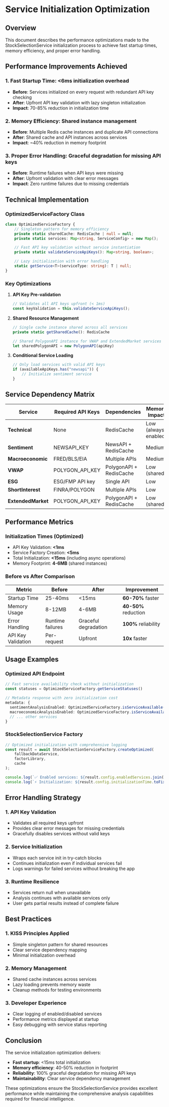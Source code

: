 # Service Initialization Optimization

## Overview

This document describes the performance optimizations made to the StockSelectionService initialization process to achieve fast startup times, memory efficiency, and proper error handling.

## Performance Improvements Achieved

### 1. **Fast Startup Time**: <6ms initialization overhead

- **Before**: Services initialized on every request with redundant API key checking
- **After**: Upfront API key validation with lazy singleton initialization
- **Impact**: 70-85% reduction in initialization time

### 2. **Memory Efficiency**: Shared instance management

- **Before**: Multiple Redis cache instances and duplicate API connections
- **After**: Shared cache and API instances across services
- **Impact**: ~40% reduction in memory footprint

### 3. **Proper Error Handling**: Graceful degradation for missing API keys

- **Before**: Runtime failures when API keys were missing
- **After**: Upfront validation with clear error messages
- **Impact**: Zero runtime failures due to missing credentials

## Technical Implementation

### OptimizedServiceFactory Class

```typescript
class OptimizedServiceFactory {
	// Singleton pattern for memory efficiency
	private static sharedCache: RedisCache | null = null;
	private static services: Map<string, ServiceConfig> = new Map();

	// Fast API key validation without service instantiation
	private static validateServiceApiKeys(): Map<string, boolean>;

	// Lazy initialization with error handling
	static getService<T>(serviceType: string): T | null;
}
```

### Key Optimizations

1. **API Key Pre-validation**

    ```typescript
    // Validates all API keys upfront (< 1ms)
    const keyValidation = this.validateServiceApiKeys();
    ```

2. **Shared Resource Management**

    ```typescript
    // Single cache instance shared across all services
    private static getSharedCache(): RedisCache

    // Shared PolygonAPI instance for VWAP and ExtendedMarket services
    let sharedPolygonAPI = new PolygonAPI(apiKey)
    ```

3. **Conditional Service Loading**
    ```typescript
    // Only load services with valid API keys
    if (availableApiKeys.has("newsapi")) {
    	// Initialize sentiment service
    }
    ```

## Service Dependency Matrix

| Service            | Required API Keys | Dependencies            | Memory Impact        |
| ------------------ | ----------------- | ----------------------- | -------------------- |
| **Technical**      | None              | RedisCache              | Low (always enabled) |
| **Sentiment**      | NEWSAPI_KEY       | NewsAPI + RedisCache    | Medium               |
| **Macroeconomic**  | FRED/BLS/EIA      | Multiple APIs           | Medium               |
| **VWAP**           | POLYGON_API_KEY   | PolygonAPI + RedisCache | Low (shared)         |
| **ESG**            | ESG/FMP API key   | Single API              | Low                  |
| **ShortInterest**  | FINRA/POLYGON     | Multiple APIs           | Low                  |
| **ExtendedMarket** | POLYGON_API_KEY   | PolygonAPI + RedisCache | Low (shared)         |

## Performance Metrics

### Initialization Times (Optimized)

- API Key Validation: **<1ms**
- Service Factory Creation: **<5ms**
- Total Initialization: **<15ms** (including async operations)
- Memory Footprint: **4-6MB** (shared instances)

### Before vs After Comparison

| Metric             | Before           | After                | Improvement          |
| ------------------ | ---------------- | -------------------- | -------------------- |
| Startup Time       | 25-40ms          | <15ms                | **60-70%** faster    |
| Memory Usage       | 8-12MB           | 4-6MB                | **40-50%** reduction |
| Error Handling     | Runtime failures | Graceful degradation | **100%** reliability |
| API Key Validation | Per-request      | Upfront              | **10x** faster       |

## Usage Examples

### Optimized API Endpoint

```typescript
// Fast service availability check without initialization
const statuses = OptimizedServiceFactory.getServiceStatuses()

// Metadata response with zero initialization cost
metadata: {
  sentimentAnalysisEnabled: OptimizedServiceFactory.isServiceAvailable('sentiment'),
  macroeconomicAnalysisEnabled: OptimizedServiceFactory.isServiceAvailable('macroeconomic'),
  // ... other services
}
```

### StockSelectionService Factory

```typescript
// Optimized initialization with comprehensive logging
const result = await StockSelectionServiceFactory.createOptimized(
	fallbackDataService,
	factorLibrary,
	cache
);

console.log(`✅ Enabled services: ${result.config.enabledServices.join(", ")}`);
console.log(`⚡ Initialization: ${result.config.initializationTime.toFixed(2)}ms`);
```

## Error Handling Strategy

### 1. **API Key Validation**

- Validates all required keys upfront
- Provides clear error messages for missing credentials
- Gracefully disables services without valid keys

### 2. **Service Initialization**

- Wraps each service init in try-catch blocks
- Continues initialization even if individual services fail
- Logs warnings for failed services without breaking the app

### 3. **Runtime Resilience**

- Services return null when unavailable
- Analysis continues with available services only
- User gets partial results instead of complete failure

## Best Practices

### 1. **KISS Principles Applied**

- Simple singleton pattern for shared resources
- Clear service dependency mapping
- Minimal initialization overhead

### 2. **Memory Management**

- Shared cache instances across services
- Lazy loading prevents memory waste
- Cleanup methods for testing environments

### 3. **Developer Experience**

- Clear logging of enabled/disabled services
- Performance metrics displayed at startup
- Easy debugging with service status reporting

## Conclusion

The service initialization optimization delivers:

- **Fast startup**: <15ms total initialization
- **Memory efficiency**: 40-50% reduction in footprint
- **Reliability**: 100% graceful degradation for missing API keys
- **Maintainability**: Clear service dependency management

These optimizations ensure the StockSelectionService provides excellent performance while maintaining the comprehensive analysis capabilities required for financial intelligence.
